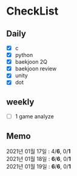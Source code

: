 # CheckList
## Daily
- [x] c
- [x] python
- [x] baekjoon 2Q
- [x] baekjoon review
- [x] unity
- [x] dot

## weekly
- [ ] 1 game analyze 

## Memo
2021년 01월 17일 : 4/**6**, 0/**1** <br>
2021년 01월 18일 : **6**/**6**, 0/**1** <br>
2021년 01월 19일 : **6**/**6**, 0/**1** <br>

